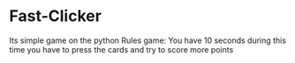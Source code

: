 # Fast-Clicker
Its simple game on the python
Rules game:
You have 10 seconds during this time you have to press the cards and try to score more points
